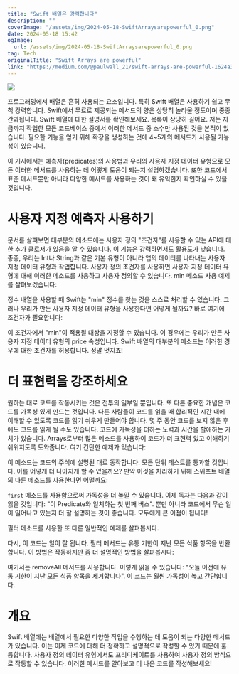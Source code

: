 ```yaml
---
title: "Swift 배열은 강력합니다"
description: ""
coverImage: "/assets/img/2024-05-18-SwiftArraysarepowerful_0.png"
date: 2024-05-18 15:42
ogImage:
  url: /assets/img/2024-05-18-SwiftArraysarepowerful_0.png
tag: Tech
originalTitle: "Swift Arrays are powerful"
link: "https://medium.com/@paulwall_21/swift-arrays-are-powerful-1624a371ea1b"
---
```


<img src="/assets/img/2024-05-18-SwiftArraysarepowerful_0.png" />

프로그래밍에서 배열은 흔히 사용되는 요소입니다. 특히 Swift 배열은 사용하기 쉽고 무척 강력합니다. Swift에서 무료로 제공되는 메서드의 양은 상당히 놀라울 정도이며 종종 간과됩니다. Swift 배열에 대한 설명서를 확인해보세요. 목록이 상당히 길어요. 저는 지금까지 작업한 모든 코드베이스 중에서 이러한 메서드 중 소수만 사용된 것을 본적이 있습니다. 필요한 기능을 얻기 위해 확장을 생성하는 것에 4~5개의 메서드가 사용될 가능성이 있습니다.

이 기사에서는 예측자(predicates)의 사용법과 우리의 사용자 지정 데이터 유형으로 모든 이러한 메서드를 사용하는 데 어떻게 도움이 되는지 설명하겠습니다. 또한 코드에서 표준 메서드뿐만 아니라 다양한 메서드를 사용하는 것이 왜 유익한지 확인하실 수 있을 것입니다.

# 사용자 지정 예측자 사용하기

<div class="content-ad"></div>

문서를 살펴보면 대부분의 메소드에는 사용자 정의 "조건자"를 사용할 수 있는 API에 대한 추가 클로저가 있음을 알 수 있습니다. 이 기능은 강력하면서도 활용도가 낮습니다. 종종, 우리는 Int나 String과 같은 기본 유형이 아니라 앱의 데이터를 나타내는 사용자 지정 데이터 유형과 작업합니다. 사용자 정의 조건자를 사용하면 사용자 지정 데이터 유형에 대해 이러한 메소드를 사용하고 사용자 정의할 수 있습니다. min 메소드 사용 예제를 살펴보겠습니다:

정수 배열을 사용할 때 Swift는 "min" 정수를 찾는 것을 스스로 처리할 수 있습니다. 그러나 우리가 만든 사용자 지정 데이터 유형을 사용한다면 어떻게 될까요? 바로 여기에 조건자가 필요합니다:

이 조건자에서 "min"이 적용될 대상을 지정할 수 있습니다. 이 경우에는 우리가 만든 사용자 지정 데이터 유형의 price 속성입니다. Swift 배열의 대부분의 메소드는 이러한 경우에 대한 조건자를 허용합니다. 정말 멋지죠!

# 더 표현력을 강조하세요

<div class="content-ad"></div>

원하는 대로 코드를 작동시키는 것은 전투의 일부일 뿐입니다. 또 다른 중요한 개념은 코드를 가독성 있게 만드는 것입니다. 다른 사람들이 코드를 읽을 때 합리적인 시간 내에 이해할 수 있도록 코드를 읽기 쉬우게 만들어야 합니다. 몇 주 동안 코드를 보지 않은 후에도 코드를 읽게 될 수도 있습니다. 코드에 가독성을 더하는 노력과 시간을 할애하는 가치가 있습니다. Arrays로부터 많은 메소드를 사용하여 코드가 더 표현력 있고 이해하기 쉬워지도록 도와줍니다. 여기 간단한 예제가 있습니다:

이 메소드는 코드의 주석에 설명된 대로 동작합니다. 모든 단위 테스트를 통과할 것입니다. 이를 어떻게 더 나아지게 할 수 있을까요? 만약 이것을 처리하기 위해 스위프트 배열의 다른 메소드를 사용한다면 어떨까요:

`first` 메소드를 사용함으로써 가독성을 더 높일 수 있습니다. 이제 독자는 다음과 같이 읽을 것입니다: "이 Predicate와 일치하는 첫 번째 버스". 뿐만 아니라 코드에서 무슨 일이 일어나고 있는지 더 잘 설명하는 것이 좋습니다. 모두에게 큰 이점이 됩니다!

필터 메소드를 사용한 또 다른 일반적인 예제를 살펴봅시다.

<div class="content-ad"></div>

다시, 이 코드는 일이 잘 됩니다. 필터 메서드는 유통 기한이 지난 모든 식품 항목을 반환합니다. 이 방법은 작동하지만 좀 더 설명적인 방법을 살펴봅시다:

여기서는 removeAll 메서드를 사용합니다. 이렇게 읽을 수 있습니다: "오늘 이전에 유통 기한이 지난 모든 식품 항목을 제거합니다". 이 코드는 훨씬 가독성이 높고 간단합니다.

# 개요

Swift 배열에는 배열에서 필요한 다양한 작업을 수행하는 데 도움이 되는 다양한 메서드가 있습니다. 이는 이제 코드에 대해 더 정확하고 설명적으로 작성할 수 있기 때문에 훌륭합니다. 사용자 정의 데이터 유형에서도 프리디케이트를 사용하여 사용자 정의 방식으로 작동할 수 있습니다. 이러한 메서드를 알아보고 더 나은 코드를 작성해보세요!
